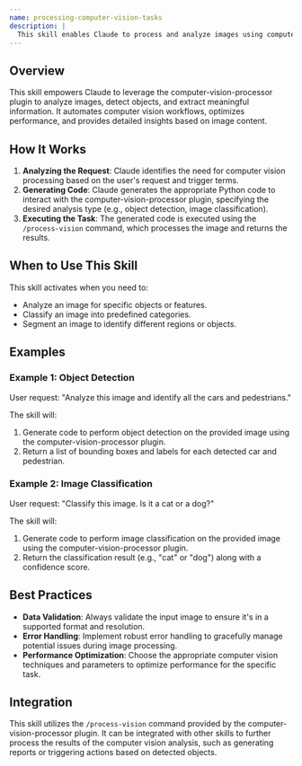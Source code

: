 ```yaml
---
name: processing-computer-vision-tasks
description: |
  This skill enables Claude to process and analyze images using computer vision techniques. It's used to perform tasks such as object detection, image classification, and image segmentation. Use this skill when a user requests analysis of an image, asks for identification of objects within an image, or needs help with other computer vision related tasks. Trigger terms include "analyze image", "object detection", "image classification", "image segmentation", "computer vision", "process image", or when the user provides an image and asks for insights.
---
```


## Overview

This skill empowers Claude to leverage the computer-vision-processor plugin to analyze images, detect objects, and extract meaningful information. It automates computer vision workflows, optimizes performance, and provides detailed insights based on image content.

## How It Works

1. **Analyzing the Request**: Claude identifies the need for computer vision processing based on the user's request and trigger terms.
2. **Generating Code**: Claude generates the appropriate Python code to interact with the computer-vision-processor plugin, specifying the desired analysis type (e.g., object detection, image classification).
3. **Executing the Task**: The generated code is executed using the `/process-vision` command, which processes the image and returns the results.

## When to Use This Skill

This skill activates when you need to:
- Analyze an image for specific objects or features.
- Classify an image into predefined categories.
- Segment an image to identify different regions or objects.

## Examples

### Example 1: Object Detection

User request: "Analyze this image and identify all the cars and pedestrians."

The skill will:
1. Generate code to perform object detection on the provided image using the computer-vision-processor plugin.
2. Return a list of bounding boxes and labels for each detected car and pedestrian.

### Example 2: Image Classification

User request: "Classify this image. Is it a cat or a dog?"

The skill will:
1. Generate code to perform image classification on the provided image using the computer-vision-processor plugin.
2. Return the classification result (e.g., "cat" or "dog") along with a confidence score.

## Best Practices

- **Data Validation**: Always validate the input image to ensure it's in a supported format and resolution.
- **Error Handling**: Implement robust error handling to gracefully manage potential issues during image processing.
- **Performance Optimization**: Choose the appropriate computer vision techniques and parameters to optimize performance for the specific task.

## Integration

This skill utilizes the `/process-vision` command provided by the computer-vision-processor plugin. It can be integrated with other skills to further process the results of the computer vision analysis, such as generating reports or triggering actions based on detected objects.